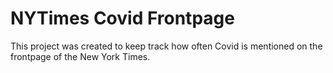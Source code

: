 # NYTimes Covid Frontpage

This project was created to keep track how often Covid is mentioned on the frontpage of the New York Times.
